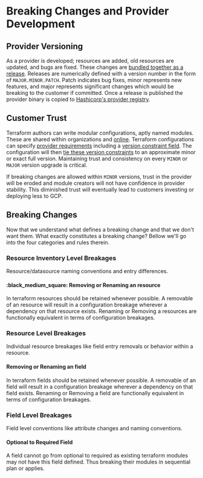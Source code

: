 
# Breaking Changes and Provider Development

## Provider Versioning
As a provider is developed; resources are added, old resources are updated, and bugs are fixed.
These changes are [bundled together as a release](https://github.com/hashicorp/terraform-provider-google/releases/tag/v4.32.0).
Releases are numerically defined with a version number in the form of `MAJOR.MINOR.PATCH`.
Patch indicates bug fixes, minor represents new features, and major represents significant changes
which would be breaking to the customer if committed. Once a release is published the provider binary is copied to
[Hashicorp's provider registry](https://registry.terraform.io/browse/providers).

## Customer Trust
Terraform authors can write modular configurations, aptly named modules. These are shared within organizations and
[online](https://registry.terraform.io/browse/modules). Terraform configurations can specify [provider requirements](https://www.terraform.io/language/providers/requirements)
including a [version constraint field](https://www.terraform.io/language/providers/requirements#version-constraints).
The configuration will then [tie these version constraints](https://www.terraform.io/language/expressions/version-constraints)
to an approximate minor or exact full version. Maintaining trust and consistency on every `MINOR` or `MAJOR` version upgrade is critical.

If breaking changes are allowed within `MINOR` versions, trust in the provider will be eroded and module creators will
not have confidence in provider stability. This diminished trust will eventually lead to customers investing or deploying less to GCP.

## Breaking Changes

Now that we understand what defines a breaking change and that we don't want them.
What exactly constitutes a breaking change? Bellow we'll
go into the four categories and rules therein.


### Resource Inventory Level Breakages
Resource/datasource naming conventions and entry differences.

<h4 id="resource-map-resource-removal-or-rename"> :black_medium_square:	Removing or Renaming an resource </h4>
In terraform resources should be retained whenever possible. A removable of an resource will result in a configuration breakage wherever a dependency on that resource exists. Renaming or Removing a resources are functionally equivalent in terms of configuration breakages.

### Resource Level Breakages
Individual resource breakages like field entry removals or behavior within a resource.

<h4 id="resource-schema-field-removal-or-rename"> Removing or Renaming an field </h4>
In terraform fields should be retained whenever possible. A removable of an field will result in a configuration breakage wherever a dependency on that field exists. Renaming or Removing a field are functionally equivalent in terms of configuration breakages.

### Field Level Breakages
Field level conventions like attribute changes and naming conventions.

<h4 id="field-optional-to-required"> Optional to Required Field </h4>
A field cannot go from optional to required as existing terraform modules may not have this field defined. Thus breaking their modules in sequential plan or applies.

